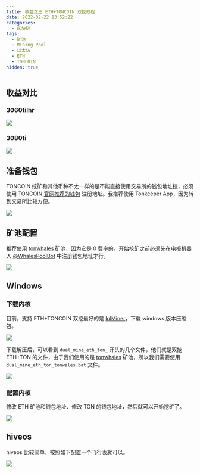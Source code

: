 ```yaml
---
title: 收益之王 ETH+TONCOIN 双挖教程
date: 2022-02-22 13:52:22
categories:
  - 区块链
tags:
  - 矿池
  - Mining Pool
  - 以太坊
  - ETH
  - TONCOIN
hidden: true
---
```


## 收益对比

### 3060tilhr

![](https://cdn.jsdelivr.net/gh/youngjuning/images/202202221354897.png)

### 3080ti

![](https://cdn.jsdelivr.net/gh/youngjuning/images/202202221356618.png)

## 准备钱包

TONCOIN 挖矿和其他币种不太一样的是不能直接使用交易所的钱包地址挖，必须使用 TONCOIN [官网推荐的钱包](https://ton.org/wallets) 注册地址。我推荐使用 Tonkeeper App，因为转到交易所比较方便。

![](https://cdn.jsdelivr.net/gh/youngjuning/images/202202221446485.png)

## 矿池配置

推荐使用 [tonwhales](https://tonwhales.com/mining) 矿池，因为它是 0 费率的。开始挖矿之前必须先在电报机器人 [@WhalesPoolBot](https://t.me/WhalesPoolBot) 中注册钱包地址才行。

![](https://cdn.jsdelivr.net/gh/youngjuning/images/202202221526915.png)

##  Windows

### 下载内核

目前，支持 ETH+TONCOIN 双挖最好的是 [lolMiner](https://github.com/Lolliedieb/lolMiner-releases/releases/tag/1.46)，下载 windows 版本压缩包。

![](https://cdn.jsdelivr.net/gh/youngjuning/images/202202221358050.png)

下载解压后，可以看到 `dual_mine_eth_ton_` 开头的几个文件，他们就是双挖 ETH+TON 的文件，由于我们使用的是 [tonwhales](https://tonwhales.com/mining) 矿池，所以我们需要使用 `dual_mine_eth_ton_tonwales.bat` 文件。

![](https://cdn.jsdelivr.net/gh/youngjuning/images/202202221400825.png)

### 配置内核

修改 ETH 矿池和钱包地址、修改 TON 的钱包地址，然后就可以开始挖矿了。

![](https://cdn.jsdelivr.net/gh/youngjuning/images/202202221529979.png)

## hiveos

hiveos 比较简单，按照如下配置一个飞行表就可以。

![](https://cdn.jsdelivr.net/gh/youngjuning/images/202202221533190.png)
